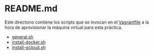 # README.md

Este directorio contiene los scripts que se invocan en el [Vagrantfile](../Vagrantfile) a la hora de aprovisionar la máquina virtual para esta práctica.

* [general.sh](general.sh)
* [install-docker.sh](install-docker.sh)
* [install-gcloud.sh](install-gcloud.sh)

